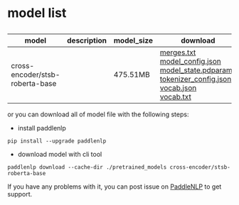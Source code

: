 #  model list

##  

| model  | description | model_size  | download         |
| --- | --- | --- | --- |
|cross-encoder/stsb-roberta-base|  | 475.51MB | [merges.txt](https://bj.bcebos.com/paddlenlp/models/community/cross-encoder/stsb-roberta-base/merges.txt)<br>[model_config.json](https://bj.bcebos.com/paddlenlp/models/community/cross-encoder/stsb-roberta-base/model_config.json)<br>[model_state.pdparams](https://bj.bcebos.com/paddlenlp/models/community/cross-encoder/stsb-roberta-base/model_state.pdparams)<br>[tokenizer_config.json](https://bj.bcebos.com/paddlenlp/models/community/cross-encoder/stsb-roberta-base/tokenizer_config.json)<br>[vocab.json](https://bj.bcebos.com/paddlenlp/models/community/cross-encoder/stsb-roberta-base/vocab.json)<br>[vocab.txt](https://bj.bcebos.com/paddlenlp/models/community/cross-encoder/stsb-roberta-base/vocab.txt) |

or you can download all of model file with the following steps:

* install paddlenlp

```shell
pip install --upgrade paddlenlp
```

* download model with cli tool

```shell
paddlenlp download --cache-dir ./pretrained_models cross-encoder/stsb-roberta-base
```

If you have any problems with it, you can post issue on [PaddleNLP](https://github.com/PaddlePaddle/PaddleNLP) to get support.
